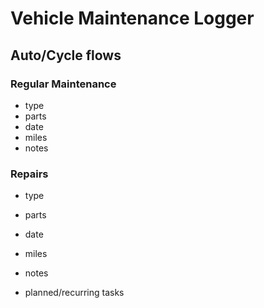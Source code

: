 
# Vehicle Maintenance Logger

## Auto/Cycle flows

### Regular Maintenance 
* type 
* parts 
* date
* miles
* notes

### Repairs
* type 
* parts 
* date 
* miles
* notes

* planned/recurring tasks
